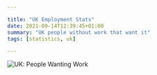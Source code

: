 ```yaml
---

title: "UK Employment Stats"
date: 2021-09-14T12:39:45+01:00
summary: "UK people without work that want it"
tags: [statistics, uk]

---
```


![UK: People Wanting Work](https://docs.google.com/spreadsheets/d/e/2PACX-1vSYYhNmWpm2NCQ9a90R8eZx_KqC-oI3EKjLUa72kOTLeAn7SBwhsQLVUcrud-J6smfMta7PenshKwNN/pubchart?oid=1&format=image)

